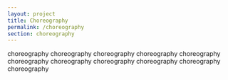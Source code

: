 ```yaml
---
layout: project
title: Choreography
permalink: /choreography
section: choreography
---
```


choreography
choreography
choreography
choreography
choreography
choreography
choreography
choreography
choreography
choreography
choreography
